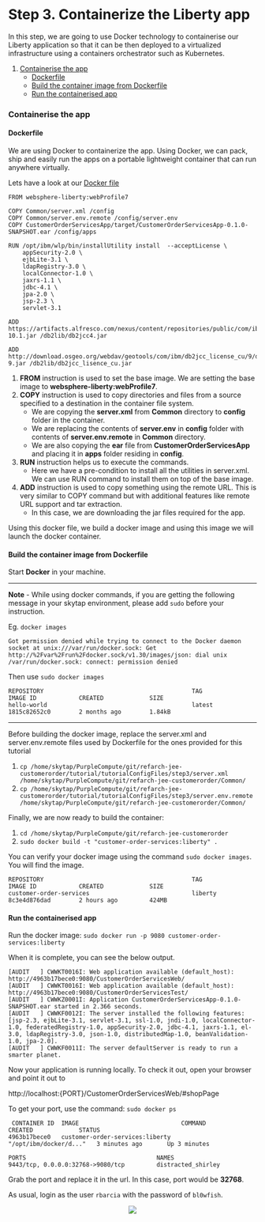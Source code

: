 # Step 3. Containerize the Liberty app

In this step, we are going to use Docker technology to containerise our Liberty application so that it can be then deployed to a virtualized infrastructure using a containers orchestrator such as Kubernetes.

1. [Containerise the app](#containerise-the-app)
    * [Dockerfile](#dockerfile)
    * [Build the container image from Dockerfile](#build-container-image-from-dockerfile)
    * [Run the containerised app](#run-the-containerised-app)

### Containerise the app

#### Dockerfile

We are using Docker to containerize the app. Using Docker, we can pack, ship and easily run the apps on a portable lightweight container that can run anywhere virtually.

Lets have a look at our [Docker file](https://github.com/ibm-cloud-architecture/refarch-jee-customerorder/blob/liberty/Dockerfile)

```
FROM websphere-liberty:webProfile7

COPY Common/server.xml /config
COPY Common/server.env.remote /config/server.env
COPY CustomerOrderServicesApp/target/CustomerOrderServicesApp-0.1.0-SNAPSHOT.ear /config/apps

RUN /opt/ibm/wlp/bin/installUtility install  --acceptLicense \
    appSecurity-2.0 \
    ejbLite-3.1 \
    ldapRegistry-3.0 \
    localConnector-1.0 \
    jaxrs-1.1 \
    jdbc-4.1 \
    jpa-2.0 \
    jsp-2.3 \
    servlet-3.1

ADD https://artifacts.alfresco.com/nexus/content/repositories/public/com/ibm/db2/jcc/db2jcc4/10.1/db2jcc4-10.1.jar /db2lib/db2jcc4.jar

ADD http://download.osgeo.org/webdav/geotools/com/ibm/db2jcc_license_cu/9/db2jcc_license_cu-9.jar /db2lib/db2jcc_lisence_cu.jar

```

1. **FROM** instruction is used to set the base image. We are setting the base image to **websphere-liberty:webProfile7**.
2. **COPY** instruction is used to copy directories and files from a source specified to a destination in the container file system.
   - We are copying the **server.xml** from **Common** directory to **config** folder in the container.
   - We are replacing the contents of **server.env** in **config** folder with contents of **server.env.remote** in **Common** directory.
   - We are also copying the **ear** file from **CustomerOrderServicesApp** and placing it in **apps** folder residing in **config**.
3. **RUN** instruction helps us to execute the commands. 
   - Here we have a pre-condition to install all the utilities in server.xml. We can use RUN command to install them on top of the base image.
4. **ADD** instruction is used to copy something using the remote URL. This is very similar to COPY command but with additional features like remote URL support and tar extraction.
   - In this case, we are downloading the jar files required for the app.

Using this docker file, we build a docker image and using this image we will launch the docker container.

#### Build the container image from Dockerfile

Start **Docker** in your machine.

----
**Note** - While using docker commands, if you are getting the following message in your skytap environment, please add `sudo` before your instruction.

Eg. `docker images`

```
Got permission denied while trying to connect to the Docker daemon socket at unix:///var/run/docker.sock: Get http://%2Fvar%2Frun%2Fdocker.sock/v1.30/images/json: dial unix /var/run/docker.sock: connect: permission denied
```

Then use `sudo docker images`

```
REPOSITORY                                          TAG                 IMAGE ID            CREATED             SIZE
hello-world                                         latest              1815c82652c0        2 months ago        1.84kB
```
----

Before building the docker image, replace the server.xml and server.env.remote files used by Dockerfile for the ones provided for this tutorial

1. `cp /home/skytap/PurpleCompute/git/refarch-jee-customerorder/tutorial/tutorialConfigFiles/step3/server.xml /home/skytap/PurpleCompute/git/refarch-jee-customerorder/Common/`
2. `cp /home/skytap/PurpleCompute/git/refarch-jee-customerorder/tutorial/tutorialConfigFiles/step3/server.env.remote /home/skytap/PurpleCompute/git/refarch-jee-customerorder/Common/`

Finally, we are now ready to build the container:

1. `cd /home/skytap/PurpleCompute/git/refarch-jee-customerorder`
2. `sudo docker build -t "customer-order-services:liberty" .`

You can verify your docker image using the command `sudo docker images`. You will find the image.

```
REPOSITORY                                          TAG                 IMAGE ID            CREATED             SIZE
customer-order-services                             liberty             8c3e4d876dad        2 hours ago         424MB
```

#### Run the containerised app

Run the docker image: `sudo docker run -p 9080 customer-order-services:liberty`

When it is complete, you can see the below output.

```
[AUDIT   ] CWWKT0016I: Web application available (default_host): http://4963b17bece0:9080/CustomerOrderServicesWeb/
[AUDIT   ] CWWKT0016I: Web application available (default_host): http://4963b17bece0:9080/CustomerOrderServicesTest/
[AUDIT   ] CWWKZ0001I: Application CustomerOrderServicesApp-0.1.0-SNAPSHOT.ear started in 2.366 seconds.
[AUDIT   ] CWWKF0012I: The server installed the following features: [jsp-2.3, ejbLite-3.1, servlet-3.1, ssl-1.0, jndi-1.0, localConnector-1.0, federatedRegistry-1.0, appSecurity-2.0, jdbc-4.1, jaxrs-1.1, el-3.0, ldapRegistry-3.0, json-1.0, distributedMap-1.0, beanValidation-1.0, jpa-2.0].
[AUDIT   ] CWWKF0011I: The server defaultServer is ready to run a smarter planet.
```
Now your application is running locally. To check it out, open your browser and point it out to

http://localhost:{PORT}/CustomerOrderServicesWeb/#shopPage
 
To get your port, use the command: `sudo docker ps`

```
 CONTAINER ID  IMAGE                             COMMAND                  CREATED             STATUS                                             
4963b17bece0   customer-order-services:liberty   "/opt/ibm/docker/d..."   3 minutes ago       Up 3 minutes        

PORTS                                     NAMES
9443/tcp, 0.0.0.0:32768->9080/tcp         distracted_shirley
```
 
Grab the port and replace it in the url. In this case, port would be **32768**.

As usual, login as the user `rbarcia` with the password of `bl0wfish`.

<p align="center">
<img src="https://github.com/ibm-cloud-architecture/refarch-jee/blob/master/static/imgs/LibertyToolKit/AppRunningLocally.png">
</p>

